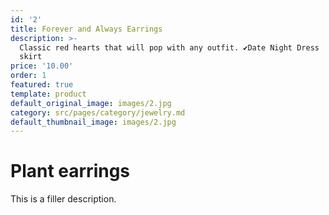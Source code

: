 ```yaml
---
id: '2'
title: Forever and Always Earrings
description: >-
  Classic red hearts that will pop with any outfit. ✔Date Night Dress   ✔Fav red
  skirt 
price: '10.00'
order: 1
featured: true
template: product
default_original_image: images/2.jpg
category: src/pages/category/jewelry.md
default_thumbnail_image: images/2.jpg
---
```

# Plant earrings

This is a filler description.
